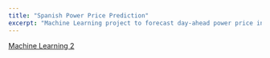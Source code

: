 ```yaml
---
title: "Spanish Power Price Prediction"
excerpt: "Machine Learning project to forecast day-ahead power price in the Spanish market."
---
```



[Machine Learning 2](https://github.com/inigohidalgo/data-science-projects/blob/main/machine-learning/ML2_assignment.ipynb)